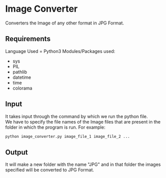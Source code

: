 # Image Converter
Converters the Image of any other format in JPG Format.

## Requirements
Language Used = Python3
Modules/Packages used:
* sys
* PIL
* pathlib
* datetime
* time
* colorama

## Input
It takes input through the command by which we run the python file.<br />
We have to specify the file names of the Image files that are present in the folder in which the program is run. For example:
```bash
python image_converter.py image_file_1 image_file_2 ...
```

## Output
It will make a new folder with the name "JPG" and in that folder the images specified will be converted to JPG Format.